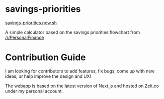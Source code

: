 # savings-priorities

[savings-priorities.now.sh](https://savings-priorities.now.sh/)

A simple calculator based on the savings priorities flowchart from [/r/PersonalFinance](https://www.reddit.com/r/personalfinance/comments/4gdlu9/how_to_prioritize_spending_your_money_a_flowchart/)

# Contribution Guide

I am looking for contributors to add features, fix bugs, come up with new ideas, or help improve the design and UX!

The webapp is based on the latest version of Next.js and hosted on Zeit.co under my personal account.
